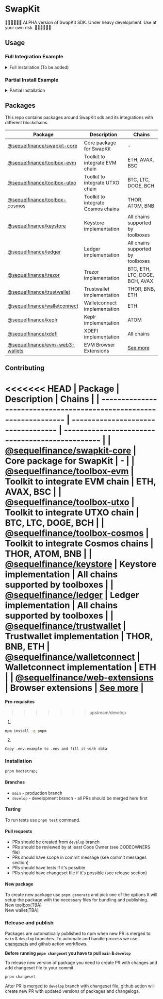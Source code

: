# SwapKit

🚧🚧🚧🚧🚧🚧
ALPHA version of SwapKit SDK. Under heavy development. Use at your own risk.
🚧🚧🚧🚧🚧🚧

## Usage

### Full Integration Example

<details>
<summary>Full Installation (To be added)</summary>
</details>

### Partial Install Example

<details>
<summary>Partial Installation</summary>

If you want to install one part of SwapKit SDK, you can install it separate instances of wallets & toolboxes.
For example, if you want to use SwapKit SDK with EVM chains and Ledger wallet, you can install `@sequelfinance/toolbox-evm`, `@sequelfinance/ledger` and `@sequelfinance/swapkit-core` packages.

<details>
<summary>pnpm</summary>

```bash
pnpm add @sequelfinance/toolbox-evm @sequelfinance/ledger @sequelfinance/swapkit-core
```

</details>
<details>
<summary>yarn</summary>

```bash
yarn add @sequelfinance/toolbox-evm @sequelfinance/ledger @sequelfinance/swapkit-core
```

</details>

<details>
<summary>npm</summary>

```bash
npm install @sequelfinance/toolbox-evm @sequelfinance/ledger @sequelfinance/swapkit-core
```

</details>

#### Usage

Architecture of SwapKit SDK is pretty simple. It's based on the concept of toolboxes. Each toolbox is responsible for interacting with specific blockchain. For example, `@sequelfinance/toolbox-evm` is responsible for interacting with ETH, AVAX, BSC, etc. Toolboxes are extending SwapKitCore instance with methods to interact with specific blockchain. SwapKitCore is responsible for managing wallets and providing unified interface for interacting with them. To extend SDK with wallet support you need to pass array of wallets to `extend` method. Wallets are responsible for interacting with specific wallet provider. After `extend` method is called, you can start connecting to wallets and interacting with them.

```typescript
import { Chain, FeeOption } from '@sequelfinance/types';
import { SwapKitCore } from '@sequelfinance/swapkit-core';
import { xdefiWallet } from '@sequelfinance/xdefi';
import { evmWallet } from '@sequelfinance/evm-web3-wallets';
import { keplr } from '@sequelfinance/keplr';
import { keystoreWallet } from '@sequelfinance/keystore';
import { ledgerWallet } from '@sequelfinance/ledger';
import { trezorWallet } from '@sequelfinance/trezor';
import { trustwalletWallet } from '@sequelfinance/trustwallet';
import { walletconnectWallet } from '@sequelfinance/walletconnect';

const getSwapKitClient = () => {
  const client = new SwapKitCore()

  client.extend({
    config: {
      utxoApiKey: ''
      covalentApiKey: '',
      ethplorerApiKey: '',
      walletConnectProjectId: '',
    },
    wallets: [
      evmWallet, // MetaMask, BraveWallet, TrustWallet Web, Coinbase Wallet
      keplrWallet,
      keystoreWallet,
      ledgerWallet,
      trezorWallet,
      trustwalletWallet,
      walletconnectWallet,
      xdefiWallet,
    ],
  });

  return SKClient;
}

// [44, 60, 2, 0, 0]
const llderivationPath = getDerivationPathFor({ chain: Chain.ETH, index: 2, type: 'ledgerLive' })
// [44, 60, 0, 0, 2]
const derivationPath = getDerivationPathFor({ chain: Chain.ETH, index: 2 })

const connectLedger = (chain: Chain) => {
  await getSwapKitClient().connectLedger(Chain.ETH, derivationPath)

  // { address: '0x...', balance: [], walletType: 'LEDGER' }
  const walletData = await getSwapKitClient().getWalletByChain(Chain.ETH)
}

// quoteRoute is returned from `/quote` API endpoint
// https://dev-docs.thorswap.net/aggregation-api/examples/Swap#fetch-quote
const quoteParams = (sender: string, recipient: string) => {
    sellAsset: 'ETH.THOR-0xa5f2211b9b8170f694421f2046281775e8468044',
    buyAsset: 'BTC.BTC',
    sellAmount: '1000',
    senderAddress: sender,
    recipientAddress: recipient
}

const baseUrl = `https://api.thorswap.net/aggregator`;
const paramsStr = new URLSearchParams(quoteParams).toString();

const fetchQuote = (sender: string, recipient: string) => {
  const params = quoteParams(sender, recipient)
  const paramsStr = new URLSearchParams(params).toString();

  return fetch(`${baseUrl}/tokens/quote?${paramsStr}`).then(res => res.json())
}

const swap = () => {
  const senderAddress = '0x3C44CdDdB6a900fa2b585dd299e03d12FA4293BC'
  const recipient = 'bc1qcalsdh8v03f5xztc04gzqlkqhx2y07dakv7f5c'
  const { routes } = fetchQuote()
  // select best route from routes -> it has `optimal` flag set to true
  const route = routes[0]

  if (getSwapKitClient().validateAddress({ chain: Chain.BTC, address: recipient })) {
    const txHash = await SKClient.swap({
      route,
      // Fee option multiplier -> it will be used if wallet supports gas calculation params
      feeOptionKey: FeeOption.Fastest,
      recipient
    })

    // txHash: '0x...'
  }
}

```

</details>

## Packages

This repo contains packages around SwapKit sdk and its integrations with different blockchains.

| Package                                                                 | Description                        | Chains                                            |
| ----------------------------------------------------------------------- | ---------------------------------- | ------------------------------------------------- |
| [@sequelfinance/swapkit-core](./packages/swapkit/swapkit-core/README.md)         | Core package for SwapKit           | -                                                 |
| [@sequelfinance/toolbox-evm](./packages/toolboxes/toolbox-evm/README.md)           | Toolkit to integrate EVM chain     | ETH, AVAX, BSC                                    |
| [@sequelfinance/toolbox-utxo](./packages/toolboxes/toolbox-utxo/README.md)         | Toolkit to integrate UTXO chain    | BTC, LTC, DOGE, BCH                               |
| [@sequelfinance/toolbox-cosmos](./packages/toolboxes/toolbox-cosmos/README.md)     | Toolkit to integrate Cosmos chains | THOR, ATOM, BNB                                   |
| [@sequelfinance/keystore](./packages/wallets/keystore/README.md)                 | Keystore implementation            | All chains supported by toolboxes                 |
| [@sequelfinance/ledger](./packages/wallets/ledger/README.md)                     | Ledger implementation              | All chains supported by toolboxes                 |
| [@sequelfinance/trezor](./packages/wallets/trezor/README.md)                     | Trezor implementation              | BTC, ETH, LTC, DOGE, BCH, AVAX                    |
| [@sequelfinance/trustwallet](./packages/wallets/trustwallet/README.md)           | Trustwallet implementation         | THOR, BNB, ETH                                    |
| [@sequelfinance/walletconnect](./packages/wallets/walletconnect/README.md)       | Walletconnect implementation       | ETH                                               |
| [@sequelfinance/keplr](./packages/wallets/keplr/README.md)                       | Keplr implementation               | ATOM                                              |
| [@sequelfinance/xdefi](./packages/wallets/xdefi/README.md)                       | XDEFI implementation               | All chains                                        |
| [@sequelfinance/evm-web3-wallets](./packages/wallets/evm-web3-wallets/README.md) | EVM Browser Extensions             | [See more](./packages/wallets/evm-web3-wallets/README.md) |

## Contributing

<<<<<<< HEAD
| Package                                                             | Description                        | Chains                                          |
| ------------------------------------------------------------------- | ---------------------------------- | ----------------------------------------------- |
| [@sequelfinance/swapkit-core](./packages/swapkit-core/README.md)     | Core package for SwapKit           | -                                               |
| [@sequelfinance/toolbox-evm](./packages/toolbox-evm/README.md)       | Toolkit to integrate EVM chain     | ETH, AVAX, BSC                                  |
| [@sequelfinance/toolbox-utxo](./packages/toolbox-utxo/README.md)     | Toolkit to integrate UTXO chain    | BTC, LTC, DOGE, BCH                             |
| [@sequelfinance/toolbox-cosmos](./packages/toolbox-cosmos/README.md) | Toolkit to integrate Cosmos chains | THOR, ATOM, BNB                                 |
| [@sequelfinance/keystore](./packages/keystore/README.md)             | Keystore implementation            | All chains supported by toolboxes               |
| [@sequelfinance/ledger](./packages/ledger/README.md)                 | Ledger implementation              | All chains supported by toolboxes               |
| [@sequelfinance/trustwallet](./packages/trustwallet/README.md)   | Trustwallet implementation       | THOR, BNB, ETH
| [@sequelfinance/walletconnect](./packages/walletconnect/README.md)   | Walletconnect implementation       | ETH                                  |
| [@sequelfinance/web-extensions](./packages/web-extensions/README.md) | Browser extensions                 | [See more](./packages/web-extensions/README.md) |
=======
#### Pre-requisites
>>>>>>> upstream/develop

1.

```bash
npm install -g pnpm
```

2.

```pre
Copy .env.example to .env and fill it with data
```

### Installation

```bash
pnpm bootstrap;
```

#### Branches

- `main` - production branch
- `develop` - development branch - all PRs should be merged here first

#### Testing

To run tests use `pnpm test` command.

#### Pull requests

- PRs should be created from `develop` branch
- PRs should be reviewed by at least Code Owner (see CODEOWNERS file)
- PRs should have scope in commit message (see commit messages section)
- PRs should have tests if it's possible
- PRs should have changeset file if it's possible (see release section)

#### New package

To create new package use `pnpm generate` and pick one of the options
It will setup the package with the necessary files for bundling and publishing.
</br>
New toolbox(TBA)
</br>
New wallet(TBA)

### Release and publish

Packages are automatically published to npm when new PR is merged to `main` & `develop` branches.
To automate and handle process we use [changesets](https://github.com/changesets/changesets) and github action workflows.

<b>Before running `pnpm changeset` you have to pull `main` & `develop`</b>

To release new version of package you need to create PR with changes and add changeset file to your commit.

```bash
pnpm changeset
```

After PR is merged to `develop` branch with changeset file, github action will create new PR with updated versions of packages and changelogs.
